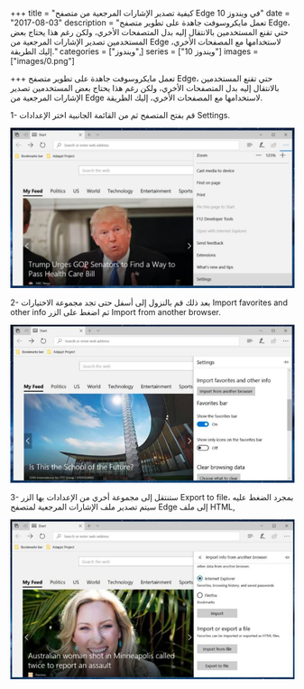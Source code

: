 +++
title = "كيفية تصدير الإشارات المرجعية من متصفح Edge في ويندوز 10"
date = "2017-08-03"
description = "تعمل مايكروسوفت جاهدة على تطوير متصفح Edge، حتي تقنع المستخدمين بالانتقال إليه بدل المتصفحات الأخري، ولكن رغم هذا يحتاج بعض المستخدمين تصدير الإشارات المرجعية من Edge لاستخدامها مع المصفحات الأخري، إليك الطريقة."
categories = ["ويندوز",]
series = ["ويندوز 10"]
images = ["images/0.png"]

+++
تعمل مايكروسوفت جاهدة على تطوير متصفح Edge، حتي تقنع المستخدمين بالانتقال إليه بدل المتصفحات الأخري، ولكن رغم هذا يحتاج بعض المستخدمين تصدير الإشارات المرجعية من Edge لاستخدامها مع المصفحات الأخري، إليك الطريقة.

1- قم بفتح المتصفح ثم من القائمة الجانبية اختر الإعدادات Settings.

![img](images/1.jpg)

2- بعد ذلك قم بالنزول إلى أسفل حتى تجد مجموعة الاختيارات Import favorites and other info ثم اضغط على الزر Import from another browser.

![img](images/2.jpg)

3- ستنتقل إلى مجموعة أخري من الإعدادات بها الزر Export to file، بمجرد الضغط عليه سيتم تصدير ملف الإشارات المرجعية لمتصفح Edge إلى ملف HTML,

![img](images/3.jpg)

